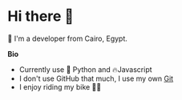 # Hi there 👋

🌃 I'm a developer from Cairo, Egypt.

**Bio**
- Currently use 🐍 Python and 🔥Javascript
- I don't use GitHub that much, I use my own [Git](https://code.horus64.org)
- I enjoy riding my bike 🚴‍♂
